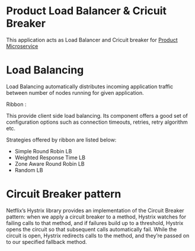 
# Product Load Balancer & Cricuit Breaker
This application acts as Load Balancer and Cricuit breaker for [Product Microservice](https://github.com/meta-magic/microservice_workshop/tree/master/product-service)




# Load Balancing
Load Balancing automatically distributes incoming application traffic between number of nodes running for given application.

Ribbon :

This provide client side load balancing. Its component offers a good set of configuration options such as connection timeouts, retries, retry algorithm  etc.

Strategies offered by ribbon are listed below:

- Simple Round Robin LB
- Weighted Response Time LB
- Zone Aware Round Robin LB
- Random LB

# Circuit Breaker pattern

Netflix’s Hystrix library provides an implementation of the Circuit Breaker pattern: when we apply a circuit breaker to a method, Hystrix watches for failing calls to that method, and if failures build up to a threshold, Hystrix opens the circuit so that subsequent calls automatically fail. While the circuit is open, Hystrix redirects calls to the method, and they’re passed on to our specified fallback method. 
